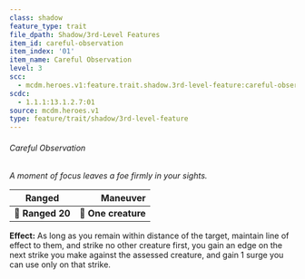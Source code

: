 ```yaml
---
class: shadow
feature_type: trait
file_dpath: Shadow/3rd-Level Features
item_id: careful-observation
item_index: '01'
item_name: Careful Observation
level: 3
scc:
  - mcdm.heroes.v1:feature.trait.shadow.3rd-level-feature:careful-observation
scdc:
  - 1.1.1:13.1.2.7:01
source: mcdm.heroes.v1
type: feature/trait/shadow/3rd-level-feature
---
```


###### Careful Observation

*A moment of focus leaves a foe firmly in your sights.*

| **Ranged**       |        **Maneuver** |
| ---------------- | ------------------: |
| **📏 Ranged 20** | **🎯 One creature** |

**Effect:** As long as you remain within distance of the target, maintain line of effect to them, and strike no other creature first, you gain an edge on the next strike you make against the assessed creature, and gain 1 surge you can use only on that strike.
